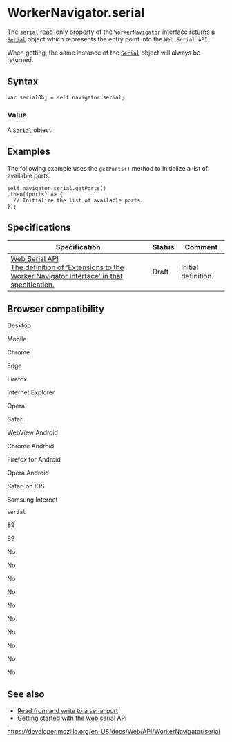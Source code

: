 WorkerNavigator.serial
======================

The `serial` read-only property of the [`WorkerNavigator`](../workernavigator) interface returns a [`Serial`](../serial) object which represents the entry point into the <span class="page-not-created">`Web Serial API`</span>.

When getting, the same instance of the [`Serial`](../serial) object will always be returned.

Syntax
------

    var serialObj = self.navigator.serial;

### Value

A [`Serial`](../serial) object.

Examples
--------

The following example uses the `getPorts()` method to initialize a list of available ports.

    self.navigator.serial.getPorts()
    .then((ports) => {
      // Initialize the list of available ports.
    });

Specifications
--------------

<table><thead><tr class="header"><th>Specification</th><th>Status</th><th>Comment</th></tr></thead><tbody><tr class="odd"><td><a href="https://wicg.github.io/serial/#extensions-to-the-workernavigator-interface">Web Serial API<br />
<span class="small">The definition of 'Extensions to the Worker Navigator Interface' in that specification.</span></a></td><td><span class="spec-draft">Draft</span></td><td>Initial definition.</td></tr></tbody></table>

Browser compatibility
---------------------

Desktop

Mobile

Chrome

Edge

Firefox

Internet Explorer

Opera

Safari

WebView Android

Chrome Android

Firefox for Android

Opera Android

Safari on IOS

Samsung Internet

`serial`

89

89

No

No

No

No

No

No

No

No

No

No

See also
--------

-   [Read from and write to a serial port](https://web.dev/serial/)
-   [Getting started with the web serial API](https://codelabs.developers.google.com/codelabs/web-serial#0)

<a href="https://developer.mozilla.org/en-US/docs/Web/API/WorkerNavigator/serial" class="_attribution-link">https://developer.mozilla.org/en-US/docs/Web/API/WorkerNavigator/serial</a>
